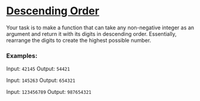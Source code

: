 # [Descending Order](https://www.codewars.com/kata/5467e4d82edf8bbf40000155)
Your task is to make a function that can take any non-negative integer as an argument and return it with its digits in descending order. Essentially, rearrange the digits to create the highest possible number.

### Examples:
Input: `42145`
Output: `54421`

Input: `145263`
Output: `654321`

Input: `123456789`
Output: `987654321`

